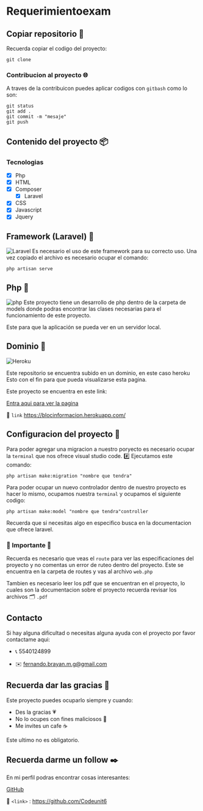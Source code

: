 # Requerimientoexam

## Copiar repositorio :space_invader:

Recuerda copiar el codigo del proyecto:
```
git clone
```
### Contribucion al proyecto :globe_with_meridians:
A traves de la contribuicon puedes aplicar codigos con `gitbash` como lo son:

```
git status
git add .
git commit -m "mesaje"
git push
```
## Contenido del proyecto :package:

### Tecnologias

- [x] Php
- [x] HTML
- [x] Composer
    - [x] Laravel
- [x] CSS
- [x] Javascript
- [x] Jquery

## Framework (Laravel) :pushpin:
![Laravel](https://upload.wikimedia.org/wikipedia/commons/thumb/3/36/Logo.min.svg/2560px-Logo.min.svg.png "Laravel")
Es necesario el uso de este framework para su correcto uso.
Una vez copiado el archivo es necesario ocupar el comando:
```
php artisan serve
```
## Php :open_file_folder:
![php](https://upload.wikimedia.org/wikipedia/commons/thumb/2/27/PHP-logo.svg/2560px-PHP-logo.svg.png)
Este proyecto tiene un desarrollo de php dentro de la carpeta de models donde podras encontrar las clases necesarias para el funcionamiento de este proyecto.

Este para que la aplicación se pueda ver en un servidor local.

## Dominio :round_pushpin:

![Heroku](https://upload.wikimedia.org/wikipedia/commons/thumb/e/ec/Heroku_logo.svg/2560px-Heroku_logo.svg.png)

Este repositorio se encuentra subido en un dominio, en este caso heroku
Esto con el fin para que pueda visualizarse esta pagina. 

Este proyecto se encuentra en este link:

[Entra aqui para ver la pagina](https://blocinformacion.herokuapp.com/ "dominio")
 
 :link: `link` <https://blocinformacion.herokuapp.com/>

## Configuracion del proyecto :wrench:

Para poder agregar una migracion a nuestro poryecto es necesario ocupar la `terminal` que nos ofrece visual studio code.
 :hash: Ejecutamos este comando:
```
php artisan make:migration "nombre que tendra"
```
Para poder ocupar un nuevo controlador dentro de nuestro proyecto es hacer lo mismo, ocupamos nuestra `terminal` y ocupamos el siguiente codigo:
```
php artisan make:model "nombre que tendra"controller
```
Recuerda que si necesitas algo en especifico busca en la documentacion que ofrece laravel.

### :pushpin: Importante :pushpin:
Recuerda es necesario que veas el `route` para ver las especificaciones del proyecto y no comentas un error de ruteo dentro del proyecto. Este se encuentra en la carpeta de routes y vas al archivo `web.php`

Tambien es necesario leer los pdf que se encuentran en el proyecto, lo cuales son la documentacion sobre el proyecto recuerda revisar los archivos  :card_index_dividers: `.pdf`
## Contacto
Si hay alguna dificultad o necesitas alguna ayuda con el proyecto por favor contactame aqui:
- :telephone_receiver:  5540124899

- :envelope:  fernando.brayan.m.g@gmail.com

## Recuerda dar las gracias :blue_heart:
Este proyecto puedes ocuparlo siempre y cuando:
- Des la gracias :heartpulse:
- No lo ocupes con fines maliciosos :lock_with_ink_pen:
- Me invites un cafe :coffee:

Este ultimo no es obligatorio.

## Recuerda darme un follow :black_nib:
En mi perfil podras encontrar cosas interesantes: 

[GitHub](https://github.com/Codeunit6 "GitHub")

:link: `<link>` : <https://github.com/Codeunit6>

